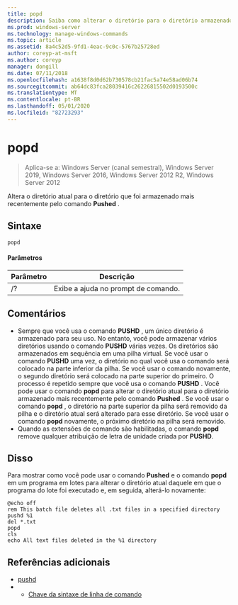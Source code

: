 ```yaml
---
title: popd
description: Saiba como alterar o diretório para o diretório armazenado mais recentemente pelo comando Pushed.
ms.prod: windows-server
ms.technology: manage-windows-commands
ms.topic: article
ms.assetid: 8a4c52d5-9fd1-4eac-9c0c-5767b25728ed
author: coreyp-at-msft
ms.author: coreyp
manager: dongill
ms.date: 07/11/2018
ms.openlocfilehash: a1638f8d0d62b730578cb21fac5a74e58ad06b74
ms.sourcegitcommit: ab64dc83fca28039416c26226815502d0193500c
ms.translationtype: MT
ms.contentlocale: pt-BR
ms.lasthandoff: 05/01/2020
ms.locfileid: "82723293"
---
```

# <a name="popd"></a>popd

> Aplica-se a: Windows Server (canal semestral), Windows Server 2019, Windows Server 2016, Windows Server 2012 R2, Windows Server 2012

Altera o diretório atual para o diretório que foi armazenado mais recentemente pelo comando **Pushed** .


## <a name="syntax"></a>Sintaxe
```
popd
```

#### <a name="parameters"></a>Parâmetros
|Parâmetro|Descrição|
|-------|--------|
|/?|Exibe a ajuda no prompt de comando.|

## <a name="remarks"></a>Comentários
-   Sempre que você usa o comando **PUSHD** , um único diretório é armazenado para seu uso. No entanto, você pode armazenar vários diretórios usando o comando **PUSHD** várias vezes.
    Os diretórios são armazenados em sequência em uma pilha virtual. Se você usar o comando **PUSHD** uma vez, o diretório no qual você usa o comando será colocado na parte inferior da pilha. Se você usar o comando novamente, o segundo diretório será colocado na parte superior do primeiro. O processo é repetido sempre que você usa o comando **PUSHD** .
    Você pode usar o comando **popd** para alterar o diretório atual para o diretório armazenado mais recentemente pelo comando **Pushed** . Se você usar o comando **popd** , o diretório na parte superior da pilha será removido da pilha e o diretório atual será alterado para esse diretório. Se você usar o comando **popd** novamente, o próximo diretório na pilha será removido.
-   Quando as extensões de comando são habilitadas, o comando **popd** remove qualquer atribuição de letra de unidade criada por **PUSHD**.

## <a name="examples"></a><a name="BKMK_examples"></a>Disso
Para mostrar como você pode usar o comando **Pushed** e o comando **popd** em um programa em lotes para alterar o diretório atual daquele em que o programa do lote foi executado e, em seguida, alterá-lo novamente:

```
@echo off
rem This batch file deletes all .txt files in a specified directory
pushd %1
del *.txt
popd
cls
echo All text files deleted in the %1 directory
```

## <a name="additional-references"></a>Referências adicionais
-   [pushd](pushd.md)
-   - [Chave da sintaxe de linha de comando](command-line-syntax-key.md)

